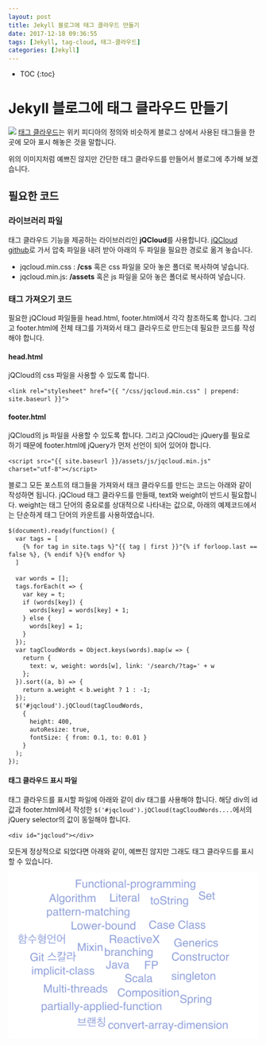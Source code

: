 ```yaml
---
layout: post
title: Jekyll 블로그에 태그 클라우드 만들기
date: 2017-12-18 09:36:55
tags: [Jekyll, tag-cloud, 태그-클라우드]
categories: [Jekyll]
---
```


* TOC
{:toc}

# Jekyll 블로그에 태그 클라우드 만들기
![](https://upload.wikimedia.org/wikipedia/commons/thumb/a/a7/Web_2.0_Map.svg/1024px-Web_2.0_Map.svg.png)
[태그 클라우드](https://ko.wikipedia.org/wiki/태그_클라우드)는 위키 피디아의 정의와 비슷하게 블로그 상에서 사용된 태그들을 한곳에 모아 표시 해놓은 것을 말합니다.

위의 이미지처럼 예쁘진 않지만 간단한 태그 클라우드를 만들어서 블로그에 추가해 보겠습니다.

## 필요한 코드
### 라이브러리 파일
태그 클라우드 기능을 제공하는 라이브러리인 **jQCloud**를 사용합니다. [jQCloud github](https://github.com/mistic100/jQCloud)로 가서 압축 파일을 내려 받아 아래의 두 파일을 필요한 경로로 옮겨 놓습니다.
* jqcloud.min.css : **/css** 혹은 css 파일을 모아 놓은 폴더로 복사하여 넣습니다.
* jqcloud.min.js: **/assets** 혹은 js 파일을 모아 놓은 폴더로 복사하여 넣습니다.

### 태그 가져오기 코드
필요한 jQCloud 파일들을 head.html, footer.html에서 각각 참조하도록 합니다. 그리고 footer.html에 전체 태그를 가져와서 태그 클라우드로 만드는데
필요한 코드를 작성해야 합니다.

#### head.html
jQCloud의 css 파일을 사용할 수 있도록 합니다.

```
<link rel="stylesheet" href="{{ "/css/jqcloud.min.css" | prepend: site.baseurl }}">
```

#### footer.html

jQCloud의 js 파일을 사용할 수 있도록 합니다. 그리고 jQCloud는 jQuery를 필요로 하기 때문에 footer.html에 jQuery가 먼저 선언이 되어 있어야 합니다.

```
<script src="{{ site.baseurl }}/assets/js/jqcloud.min.js" charset="utf-8"></script>
```

블로그 모든 포스트의 태그들을 가져와서 태크 클라우드를 만드는 코드는 아래와 같이 작성하면 됩니다. jQCloud 태그 클라우드를 만들때, text와 weight이 반드시 필요합니다. weight는 태그 단어의 중요로를 상대적으로 나타내는 값으로, 아래의 예제코드에서는 단순하게 태그 단어의 카운트를 사용하였습니다.

```
$(document).ready(function() {
  var tags = [
    {% for tag in site.tags %}"{{ tag | first }}"{% if forloop.last == false %}, {% endif %}{% endfor %}
  ]

  var words = [];
  tags.forEach(t => {
    var key = t;
    if (words[key]) {
      words[key] = words[key] + 1;
    } else {
      words[key] = 1;
    }
  });
  var tagCloudWords = Object.keys(words).map(w => {
    return {
      text: w, weight: words[w], link: '/search/?tag=' + w
    };
  }).sort((a, b) => {
    return a.weight < b.weight ? 1 : -1;
  });
  $('#jqcloud').jQCloud(tagCloudWords,
    {
      height: 400,
      autoResize: true,
      fontSize: { from: 0.1, to: 0.01 }
    }
  );
});
```

#### 태그 클라우드 표시 파일
태그 클라우드를 표시할 파일에 아래와 같이 div 태그를 사용해야 합니다. 해당 div의 id값과 footer.html에서 작성한  ```$('#jqcloud').jQCloud(tagCloudWords....```에서의 jQuery selector의 값이 동일해야 합니다.

```
<div id="jqcloud"></div>
```

모든게 정상적으로 되었다면 아래와 같이, 예쁘진 않지만 그래도 태그 클라우드를 표시할 수 있습니다.

![](/assets/jekyll/tag_cloud.png)
